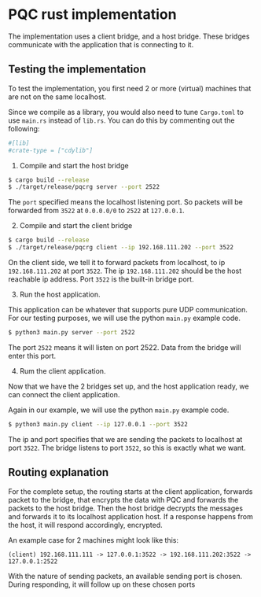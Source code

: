 # PQC rust implementation

The implementation uses a client bridge, and a host bridge. These bridges communicate with the application that is connecting to it.

## Testing the implementation

To test the implementation, you first need 2 or more (virtual) machines that are not on the same localhost.

Since we compile as a library, you would also need to tune `Cargo.toml` to use `main.rs` instead of `lib.rs`.
You can do this by commenting out the following:

```toml
#[lib]
#crate-type = ["cdylib"]
```

1. Compile and start the host bridge

```bash
$ cargo build --release
$ ./target/release/pqcrg server --port 2522
```

The `port` specified means the localhost listening port. So packets will be forwarded from `3522` at `0.0.0.0/0` to `2522` at `127.0.0.1`.

2. Compile and start the client bridge

```bash
$ cargo build --release
$ ./target/release/pqcrg client --ip 192.168.111.202 --port 3522
```

On the client side, we tell it to forward packets from localhost, to ip `192.168.111.202` at port `3522`. The ip `192.168.111.202` should be the host reachable ip address. Port `3522` is the built-in bridge port.

3. Run the host application.

This application can be whatever that supports pure UDP communication. For our testing purposes, we will use the python `main.py` example code.

```bash
$ python3 main.py server --port 2522
```

The port `2522` means it will listen on port 2522. Data from the bridge will enter this port.

4. Rum the client application.

Now that we have the 2 bridges set up, and the host application ready, we can connect the client application.

Again in our example, we will use the python `main.py` example code.

```bash
$ python3 main.py client --ip 127.0.0.1 --port 3522
```

The ip and port specifies that we are sending the packets to localhost at port `3522`. The bridge listens to port `3522`, so this is exactly what we want.

## Routing explanation

For the complete setup, the routing starts at the client application, forwards packet to the bridge, that encrypts the data with PQC and forwards the packets to the host bridge. Then the host bridge decrypts the messages and forwards it to its localhost application host. If a response happens from the host, it will respond accordingly, encrypted.

An example case for 2 machines might look like this:
```
(client) 192.168.111.111 -> 127.0.0.1:3522 -> 192.168.111.202:3522 -> 127.0.0.1:2522
```

With the nature of sending packets, an available sending port is chosen. During responding, it will follow up on these chosen ports
